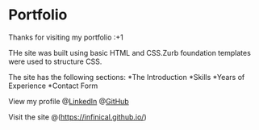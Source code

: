 # Portfolio

Thanks for visiting my portfolio :+1


THe site was built using  basic HTML and CSS.Zurb foundation templates were used to structure CSS.


The site has the following sections:
*The Introduction
*Skills 
*Years of Experience
*Contact Form



View my profile @[LinkedIn](https://www.linkedin.com/in/calvin-infi-116078178/)
@[GitHub](https://github.com/Infinical)

Visit the site @(https://infinical.github.io/)